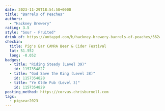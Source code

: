 ```yaml
---
date: 2023-11-29T18:54:58+0000
title: "Barrels of Peaches"
authors:
  - "Hackney Brewery"
rating: 3.5
style: "Sour - Fruited"
drink_of: https://untappd.com/b/hackney-brewery-barrels-of-peaches/5624280
checkin:
  title: Pig's Ear CAMRA Beer & Cider Festival
  lat: 51.552
  long: -0.052
badges:
  - title: "Riding Steady (Level 39)"
    id: 1157354827
  - title: "God Save the King (Level 38)"
    id: 1157354828
  - title: "Ye Olde Pub (Level 3)"
    id: 1157354829
posting_method: https://corvus.chrisburnell.com
tags:
  - pigsear2023
---
```


